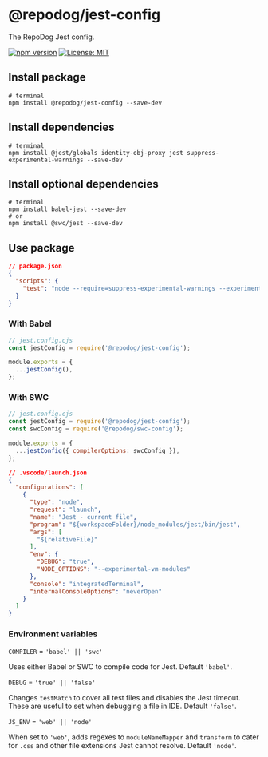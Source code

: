# @repodog/jest-config

The RepoDog Jest config.

[![npm version](https://badge.fury.io/js/%40repodog%2Fjest-config.svg)](https://badge.fury.io/js/%40repodog%2Fjest-config)
[![License: MIT](https://img.shields.io/badge/License-MIT-yellow.svg)](LICENSE)

## Install package

```shell
# terminal
npm install @repodog/jest-config --save-dev
```

## Install dependencies

```shell
# terminal
npm install @jest/globals identity-obj-proxy jest suppress-experimental-warnings --save-dev
```

## Install optional dependencies

```shell
# terminal
npm install babel-jest --save-dev
# or
npm install @swc/jest --save-dev
```

## Use package

```json
// package.json
{
  "scripts": {
    "test": "node --require=suppress-experimental-warnings --experimental-vm-modules node_modules/jest/bin/jest.js"
  }
}
```

### With Babel

```javascript
// jest.config.cjs
const jestConfig = require('@repodog/jest-config');

module.exports = {
  ...jestConfig(),
};
```

### With SWC

```javascript
// jest.config.cjs
const jestConfig = require('@repodog/jest-config');
const swcConfig = require('@repodog/swc-config');

module.exports = {
  ...jestConfig({ compilerOptions: swcConfig }),
};
```

```json
// .vscode/launch.json
{
  "configurations": [
    {
      "type": "node",
      "request": "launch",
      "name": "Jest - current file",
      "program": "${workspaceFolder}/node_modules/jest/bin/jest",
      "args": [
        "${relativeFile}"
      ],
      "env": {
        "DEBUG": "true",
        "NODE_OPTIONS": "--experimental-vm-modules"
      },
      "console": "integratedTerminal",
      "internalConsoleOptions": "neverOpen"
    }
  ]
}
```

### Environment variables

`COMPILER` = `'babel' || 'swc'`

Uses either Babel or SWC to compile code for Jest. Default `'babel'`.

`DEBUG` = `'true' || 'false'`

Changes `testMatch` to cover all test files and disables the Jest timeout. These are useful to set when debugging a file in IDE. Default `'false'`.

`JS_ENV` = `'web' || 'node'`

When set to `'web'`, adds regexes to `moduleNameMapper` and `transform` to cater for `.css` and other file extensions Jest cannot resolve. Default `'node'`.
